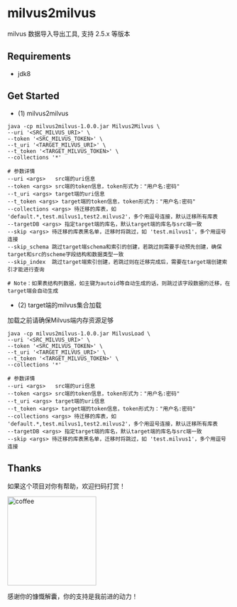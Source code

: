 # milvus2milvus

milvus 数据导入导出工具, 支持 2.5.x 等版本

## Requirements
- jdk8

## Get Started

- (1) milvus2milvus

```shell
java -cp milvus2milvus-1.0.0.jar Milvus2Milvus \
--uri '<SRC_MILVUS_URI>' \
--token '<SRC_MILVUS_TOKEN>' \
--t_uri '<TARGET_MILVUS_URI>' \
--t_token '<TARGET_MILVUS_TOKEN>' \
--collections '*'

# 参数详情
--uri <args>   src端的uri信息
--token <args> src端的token信息，token形式为："用户名:密码"
--t_uri <args> target端的uri信息
--t_token <args> target端的token信息，token形式为："用户名:密码"
--collections <args> 待迁移的库表，如 'default.*,test.milvus1,test2.milvus2'，多个用逗号连接，默认迁移所有库表
--targetDB <args> 指定target端的库名，默认target端的库名与src端一致
--skip <args> 待迁移的库表黑名单，迁移时将跳过，如 'test.milvus1'，多个用逗号连接
--skip_schema 跳过target端schema和索引的创建，若跳过则需要手动预先创建，确保target和src的scheme字段结构和数据类型一致
--skip_index  跳过target端索引创建，若跳过则在迁移完成后，需要在target端创建索引才能进行查询

# Note：如果表结构列数据，如主键为autoid等自动生成的话，则跳过该字段数据的迁移，在target端会自动生成
```

- (2) target端的milvus集合加载

加载之前请确保Milvus端内存资源足够
```shell
java -cp milvus2milvus-1.0.0.jar MilvusLoad \
--uri '<SRC_MILVUS_URI>' \
--token '<SRC_MILVUS_TOKEN>' \
--t_uri '<TARGET_MILVUS_URI>' \
--t_token '<TARGET_MILVUS_TOKEN>' \
--collections '*'

# 参数详情
--uri <args>   src端的uri信息
--token <args> src端的token信息，token形式为："用户名:密码"
--t_uri <args> target端的uri信息
--t_token <args> target端的token信息，token形式为："用户名:密码"
--collections <args> 待迁移的库表，如 'default.*,test.milvus1,test2.milvus2'，多个用逗号连接，默认迁移所有库表
--targetDB <args> 指定target端的库名，默认target端的库名与src端一致
--skip <args> 待迁移的库表黑名单，迁移时将跳过，如 'test.milvus1'，多个用逗号连接
```

## Thanks

如果这个项目对你有帮助，欢迎扫码打赏！

<img src="images/coffee.png" alt="coffee" width="200" height="200">

感谢你的慷慨解囊，你的支持是我前进的动力！
